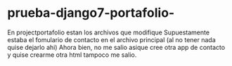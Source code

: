 # prueba-django7-portafolio-
En projectportafolio estan los archivos que modifique
Supuestamente estaba el fomulario de contacto en el archivo principal (al no tener nada quise dejarlo ahi)
Ahora bien, no me salio asique cree otra app de contacto y quise crearme otra html tampoco me salio.
